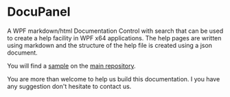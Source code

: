 # DocuPanel

A WPF markdown/html Documentation Control with search that can be used to create a help facility in WPF x64 applications. The help pages are written using markdown and the structure of the help file is created using a json document.

You will find a [sample](https://github.com/RHEAGROUP/docupanel/tree/master/DocuPanelSupport) on the [main repository](https://github.com/RHEAGROUP/docupanel).

You are more than welcome to help us build this documentation. I you have any suggestion don't hesitate to contact us.

